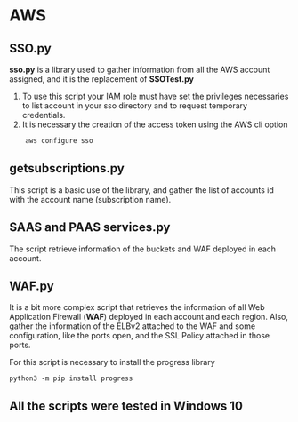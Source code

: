 # AWS

## SSO.py

**sso.py** is a library used to gather information from all the AWS account assigned, and it is the replacement of **SSOTest.py**
1. To use this script your IAM role must have set the privileges necessaries to list account in your sso directory and to request temporary credentials. 
2. It is necessary the creation of the access token using the AWS cli option 
```cmd
    aws configure sso
```

## getsubscriptions.py

This script is a basic use of the library, and gather the list of accounts id with the account name (subscription name). 

## SAAS and PAAS services.py

The script retrieve information of the buckets and WAF deployed in each account.

## WAF.py

It is a bit more complex script that retrieves the information of all Web Application Firewall (**WAF**) deployed in each account and each region. Also, gather the information of the ELBv2 attached to the WAF and some configuration, like the ports open, and the SSL Policy attached in those ports.

For this script is necessary to install the progress library

```python3
python3 -m pip install progress

```


## **All the scripts were tested in Windows 10**
